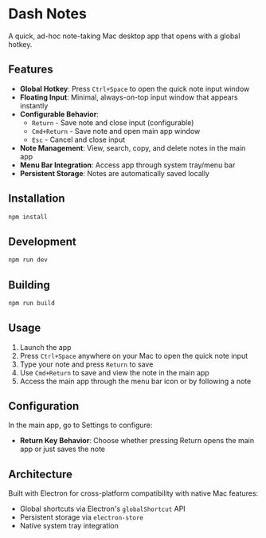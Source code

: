 # Dash Notes

A quick, ad-hoc note-taking Mac desktop app that opens with a global hotkey.

## Features

- **Global Hotkey**: Press `Ctrl+Space` to open the quick note input window
- **Floating Input**: Minimal, always-on-top input window that appears instantly
- **Configurable Behavior**:
  - `Return` - Save note and close input (configurable)
  - `Cmd+Return` - Save note and open main app window
  - `Esc` - Cancel and close input
- **Note Management**: View, search, copy, and delete notes in the main app
- **Menu Bar Integration**: Access app through system tray/menu bar
- **Persistent Storage**: Notes are automatically saved locally

## Installation

```bash
npm install
```

## Development

```bash
npm run dev
```

## Building

```bash
npm run build
```

## Usage

1. Launch the app
2. Press `Ctrl+Space` anywhere on your Mac to open the quick note input
3. Type your note and press `Return` to save
4. Use `Cmd+Return` to save and view the note in the main app
5. Access the main app through the menu bar icon or by following a note

## Configuration

In the main app, go to Settings to configure:
- **Return Key Behavior**: Choose whether pressing Return opens the main app or just saves the note

## Architecture

Built with Electron for cross-platform compatibility with native Mac features:
- Global shortcuts via Electron's `globalShortcut` API
- Persistent storage via `electron-store`
- Native system tray integration